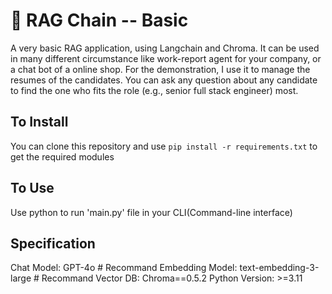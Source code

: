 # :call_me_hand: RAG Chain -- Basic 
 
A very basic RAG application, using Langchain and Chroma. It can be used in many different circumstance like work-report agent for your company, or a chat bot of a online shop. 
For the demonstration, I use it to manage the resumes of the candidates. You can ask any question about any candidate to find the one who fits the role (e.g., senior full stack engineer) most.

## To Install

You can clone this repository and use `pip install -r requirements.txt` to get the required modules

## To Use
Use python to run 'main.py' file in your CLI(Command-line interface)

## Specification

Chat Model: GPT-4o  # Recommand
Embedding Model: text-embedding-3-large  # Recommand
Vector DB: Chroma==0.5.2
Python Version: >=3.11

